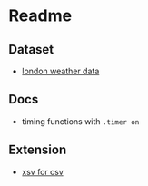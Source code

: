 # Readme

## Dataset
- [london weather data](https://www.kaggle.com/datasets/emmanuelfwerr/london-weather-data?resource=download)

## Docs
- timing functions with `.timer on`

## Extension
- [xsv for csv](https://github.com/asg017/sqlite-xsv)